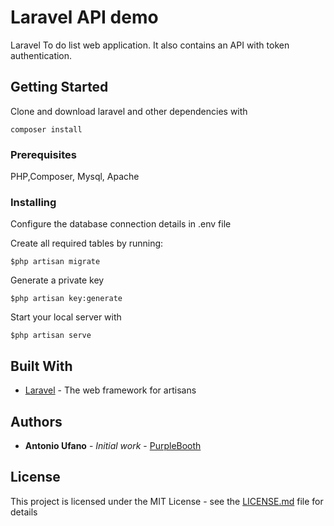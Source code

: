 # Laravel API demo

Laravel To do list web application. It also contains an API with token authentication.

## Getting Started

Clone and download laravel and other dependencies with
```
composer install
```

### Prerequisites

PHP,Composer, Mysql, Apache

### Installing

Configure the database connection details in .env file

Create all required tables by running:
```
$php artisan migrate
```

Generate a private key
```
$php artisan key:generate
```

Start your local server with
```
$php artisan serve
```


## Built With

* [Laravel](http://www.laravel.com) - The web framework for artisans


## Authors

* **Antonio Ufano** - *Initial work* - [PurpleBooth](https://github.com/uF4No)


## License

This project is licensed under the MIT License - see the [LICENSE.md](LICENSE.md) file for details

